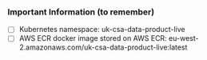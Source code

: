### Important Information (to remember)

- [ ] Kubernetes namespace: uk-csa-data-product-live
- [ ] AWS ECR docker image stored on AWS ECR: eu-west-2.amazonaws.com/uk-csa-data-product-live:latest

